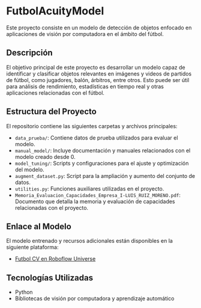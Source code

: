 # FutbolAcuityModel

Este proyecto consiste en un modelo de detección de objetos enfocado en aplicaciones de visión por computadora en el ámbito del fútbol.

## Descripción

El objetivo principal de este proyecto es desarrollar un modelo capaz de identificar y clasificar objetos relevantes en imágenes y videos de partidos de fútbol, como jugadores, balón, árbitros, entre otros. Esto puede ser útil para análisis de rendimiento, estadísticas en tiempo real y otras aplicaciones relacionadas con el fútbol.

## Estructura del Proyecto

El repositorio contiene las siguientes carpetas y archivos principales:

- `data_prueba/`: Contiene datos de prueba utilizados para evaluar el modelo.
- `manual_model/`: Incluye documentación y manuales relacionados con el modelo creado desde 0.
- `model_tuning/`: Scripts y configuraciones para el ajuste y optimización del modelo.
- `augment_dataset.py`: Script para la ampliación y aumento del conjunto de datos.
- `utilities.py`: Funciones auxiliares utilizadas en el proyecto.
- `Memoria_Evaluacion_Capacidades_Empresa_I-LUIS_RUIZ_MORENO.pdf`: Documento que detalla la memoria y evaluación de capacidades relacionadas con el proyecto.

## Enlace al Modelo

El modelo entrenado y recursos adicionales están disponibles en la siguiente plataforma:

- [Futbol CV en Roboflow Universe](https://universe.roboflow.com/futbolcv/acuity-ctzp4)

## Tecnologías Utilizadas

- Python
- Bibliotecas de visión por computadora y aprendizaje automático
